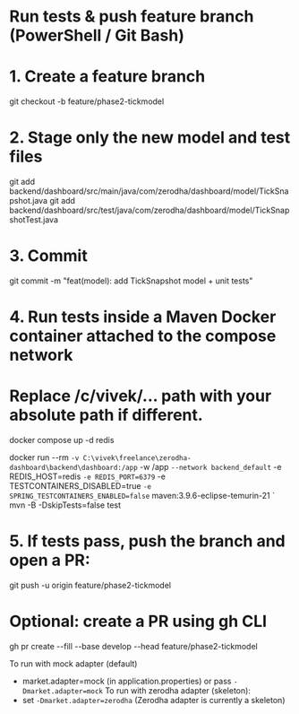 # Run tests & push feature branch (PowerShell / Git Bash)

# 1. Create a feature branch

git checkout -b feature/phase2-tickmodel

# 2. Stage only the new model and test files

git add backend/dashboard/src/main/java/com/zerodha/dashboard/model/TickSnapshot.java
git add backend/dashboard/src/test/java/com/zerodha/dashboard/model/TickSnapshotTest.java

# 3. Commit

git commit -m "feat(model): add TickSnapshot model + unit tests"

# 4. Run tests inside a Maven Docker container attached to the compose network

# Replace /c/vivek/... path with your absolute path if different.

docker compose up -d redis

docker run --rm `
    -v C:\vivek\freelance\zerodha-dashboard\backend\dashboard:/app `
    -w /app `
    --network backend_default `
    -e REDIS_HOST=redis `
    -e REDIS_PORT=6379 `
    -e TESTCONTAINERS_DISABLED=true `
    -e SPRING_TESTCONTAINERS_ENABLED=false `
    maven:3.9.6-eclipse-temurin-21 `
    mvn -B -DskipTests=false test

# 5. If tests pass, push the branch and open a PR:

git push -u origin feature/phase2-tickmodel

# Optional: create a PR using gh CLI

gh pr create --fill --base develop --head feature/phase2-tickmodel

To run with mock adapter (default)
  - market.adapter=mock (in application.properties) or pass `-Dmarket.adapter=mock`
To run with zerodha adapter (skeleton):
  - set `-Dmarket.adapter=zerodha` (Zerodha adapter is currently a skeleton)
